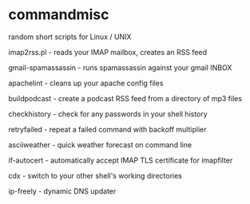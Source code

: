 commandmisc
===========

random short scripts for Linux / UNIX


imap2rss.pl - reads your IMAP mailbox, creates an RSS feed

gmail-spamassassin - runs spamassassin against your gmail INBOX

apachelint - cleans up your apache config files

buildpodcast - create a podcast RSS feed from a directory of mp3 files

checkhistory - check for any passwords in your shell history

retryfailed - repeat a failed command with backoff multiplier

asciiweather - quick weather forecast on command line

if-autocert - automatically accept IMAP TLS certificate for imapfilter

cdx - switch to your other shell's working directories

ip-freely - dynamic DNS updater
